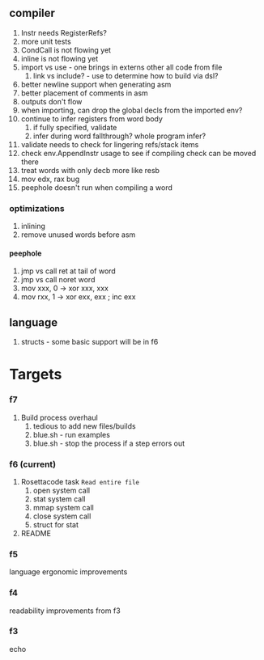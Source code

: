 ## compiler

1. Instr needs RegisterRefs?
1. more unit tests
1. CondCall is not flowing yet
1. inline is not flowing yet
1. import vs use - one brings in externs other all code from file
   1. link vs include? - use to determine how to build via dsl?
1. better newline support when generating asm
1. better placement of comments in asm
1. outputs don't flow
1. when importing, can drop the global decls from the imported env?
1. continue to infer registers from word body
   1. if fully specified, validate
   1. infer during word fallthrough? whole program infer?
1. validate needs to check for lingering refs/stack items
1. check env.AppendInstr usage to see if compiling check can be moved there
1. treat words with only decb more like resb
1. mov edx, rax bug
1. peephole doesn't run when compiling a word

### optimizations

1. inlining
1. remove unused words before asm

#### peephole

1. jmp vs call ret at tail of word
1. jmp vs call noret word
1. mov xxx, 0 -> xor xxx, xxx
1. mov rxx, 1 -> xor exx, exx ; inc exx

## language

1. structs - some basic support will be in f6

# Targets

### f7

1. Build process overhaul
   1. tedious to add new files/builds
   1. blue.sh - run examples
   1. blue.sh - stop the process if a step errors out

### f6 (current)

1. Rosettacode task `Read entire file`
   1. open system call
   1. stat system call
   1. mmap system call
   1. close system call
   1. struct for stat
1. README

### f5

language ergonomic improvements

### f4

readability improvements from f3

### f3

echo
